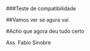 ###Teste de compatibilidade

##Vamos ver se agura vai

#Acho que agora deu tudo certo 




Ass. Fabio Sinobre